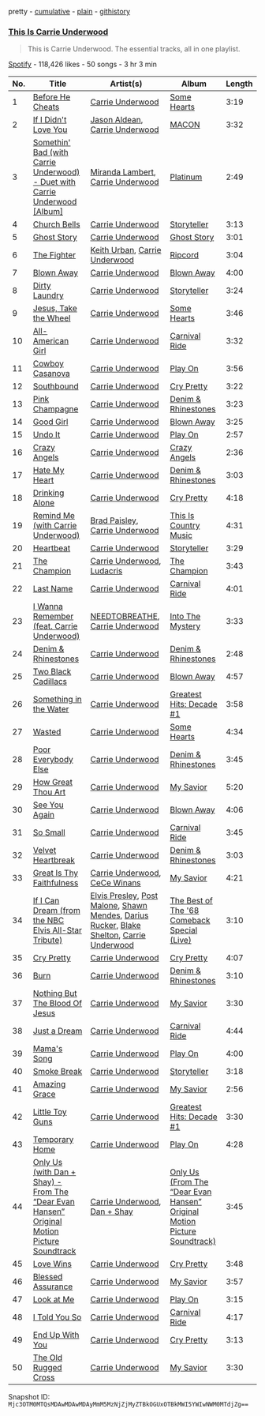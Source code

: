 pretty - [cumulative](/playlists/cumulative/37i9dQZF1DZ06evO2F0Lks.md) - [plain](/playlists/plain/37i9dQZF1DZ06evO2F0Lks) - [githistory](https://github.githistory.xyz/mackorone/spotify-playlist-archive/blob/main/playlists/plain/37i9dQZF1DZ06evO2F0Lks)

### [This Is Carrie Underwood](https://open.spotify.com/playlist/37i9dQZF1DZ06evO2F0Lks)

> This is Carrie Underwood\. The essential tracks, all in one playlist.

[Spotify](https://open.spotify.com/user/spotify) - 118,426 likes - 50 songs - 3 hr 3 min

| No. | Title | Artist(s) | Album | Length |
|---|---|---|---|---|
| 1 | [Before He Cheats](https://open.spotify.com/track/0ZUo4YjG4saFnEJhdWp9Bt) | [Carrie Underwood](https://open.spotify.com/artist/4xFUf1FHVy696Q1JQZMTRj) | [Some Hearts](https://open.spotify.com/album/0kys2jaKAiDPfNBd4z7LAg) | 3:19 |
| 2 | [If I Didn't Love You](https://open.spotify.com/track/1WQ40xJSvgDmD9K7ckJwux) | [Jason Aldean](https://open.spotify.com/artist/3FfvYsEGaIb52QPXhg4DcH), [Carrie Underwood](https://open.spotify.com/artist/4xFUf1FHVy696Q1JQZMTRj) | [MACON](https://open.spotify.com/album/2cydSJJLXu2TtP9VoOnGn4) | 3:32 |
| 3 | [Somethin' Bad \(with Carrie Underwood\) \- Duet with Carrie Underwood \[Album\]](https://open.spotify.com/track/6s9m5J92By7jii22Q2XtY2) | [Miranda Lambert](https://open.spotify.com/artist/66lH4jAE7pqPlOlzUKbwA0), [Carrie Underwood](https://open.spotify.com/artist/4xFUf1FHVy696Q1JQZMTRj) | [Platinum](https://open.spotify.com/album/4ZnIw6llQFlXcFgjMNtrTw) | 2:49 |
| 4 | [Church Bells](https://open.spotify.com/track/67citk3uzWs5qbaIVKTeg8) | [Carrie Underwood](https://open.spotify.com/artist/4xFUf1FHVy696Q1JQZMTRj) | [Storyteller](https://open.spotify.com/album/4q3SkZWPYJtKno1RbnrjL4) | 3:13 |
| 5 | [Ghost Story](https://open.spotify.com/track/2FGOg7uYBfnspkPOISXTFY) | [Carrie Underwood](https://open.spotify.com/artist/4xFUf1FHVy696Q1JQZMTRj) | [Ghost Story](https://open.spotify.com/album/7jiRQ5lBRvqoqSsPldfHjc) | 3:01 |
| 6 | [The Fighter](https://open.spotify.com/track/5OUSPcqhYTOzpbXzoEvKim) | [Keith Urban](https://open.spotify.com/artist/0u2FHSq3ln94y5Q57xazwf), [Carrie Underwood](https://open.spotify.com/artist/4xFUf1FHVy696Q1JQZMTRj) | [Ripcord](https://open.spotify.com/album/1IbfOjLqUSkhtXLpX31WZq) | 3:04 |
| 7 | [Blown Away](https://open.spotify.com/track/0vFMQi8ZnOM2y8cuReZTZ2) | [Carrie Underwood](https://open.spotify.com/artist/4xFUf1FHVy696Q1JQZMTRj) | [Blown Away](https://open.spotify.com/album/7atJn49QvtOLiFxhQd2hp9) | 4:00 |
| 8 | [Dirty Laundry](https://open.spotify.com/track/5qRRiqndqXaq2QBudIrkYU) | [Carrie Underwood](https://open.spotify.com/artist/4xFUf1FHVy696Q1JQZMTRj) | [Storyteller](https://open.spotify.com/album/4q3SkZWPYJtKno1RbnrjL4) | 3:24 |
| 9 | [Jesus, Take the Wheel](https://open.spotify.com/track/3lec3CzDPAxsZokPph5w87) | [Carrie Underwood](https://open.spotify.com/artist/4xFUf1FHVy696Q1JQZMTRj) | [Some Hearts](https://open.spotify.com/album/0kys2jaKAiDPfNBd4z7LAg) | 3:46 |
| 10 | [All\-American Girl](https://open.spotify.com/track/2dRPQFwPqAmc42mDRnsDQu) | [Carrie Underwood](https://open.spotify.com/artist/4xFUf1FHVy696Q1JQZMTRj) | [Carnival Ride](https://open.spotify.com/album/5HwzpaqYOZABPnmvl5JYFX) | 3:32 |
| 11 | [Cowboy Casanova](https://open.spotify.com/track/6OqdF0vHI9xkqswI7EK0cD) | [Carrie Underwood](https://open.spotify.com/artist/4xFUf1FHVy696Q1JQZMTRj) | [Play On](https://open.spotify.com/album/3iLrVuA1k7onNmZTuUQH4u) | 3:56 |
| 12 | [Southbound](https://open.spotify.com/track/7qXPZxXn6Xmv1sjh03skiW) | [Carrie Underwood](https://open.spotify.com/artist/4xFUf1FHVy696Q1JQZMTRj) | [Cry Pretty](https://open.spotify.com/album/6LURWtPusB5fGenqj0lbFd) | 3:22 |
| 13 | [Pink Champagne](https://open.spotify.com/track/0LI59fuqv8OTAnY9cqCife) | [Carrie Underwood](https://open.spotify.com/artist/4xFUf1FHVy696Q1JQZMTRj) | [Denim & Rhinestones](https://open.spotify.com/album/2owWAe2Sg7kh14s1JzR67u) | 3:23 |
| 14 | [Good Girl](https://open.spotify.com/track/20DfkHC5grnKNJCzZQB6KC) | [Carrie Underwood](https://open.spotify.com/artist/4xFUf1FHVy696Q1JQZMTRj) | [Blown Away](https://open.spotify.com/album/7atJn49QvtOLiFxhQd2hp9) | 3:25 |
| 15 | [Undo It](https://open.spotify.com/track/1Fo2N5iXRi37maMboaig7O) | [Carrie Underwood](https://open.spotify.com/artist/4xFUf1FHVy696Q1JQZMTRj) | [Play On](https://open.spotify.com/album/3iLrVuA1k7onNmZTuUQH4u) | 2:57 |
| 16 | [Crazy Angels](https://open.spotify.com/track/0ZOTahGHXAJjKZXtW8aDT6) | [Carrie Underwood](https://open.spotify.com/artist/4xFUf1FHVy696Q1JQZMTRj) | [Crazy Angels](https://open.spotify.com/album/1LWYFA4ZIyQxM4nX5Cx9EU) | 2:36 |
| 17 | [Hate My Heart](https://open.spotify.com/track/4oGCfTHN1hmXGy5mqmJVc3) | [Carrie Underwood](https://open.spotify.com/artist/4xFUf1FHVy696Q1JQZMTRj) | [Denim & Rhinestones](https://open.spotify.com/album/2owWAe2Sg7kh14s1JzR67u) | 3:03 |
| 18 | [Drinking Alone](https://open.spotify.com/track/4objxuNfJlJHomkRIPa2Y2) | [Carrie Underwood](https://open.spotify.com/artist/4xFUf1FHVy696Q1JQZMTRj) | [Cry Pretty](https://open.spotify.com/album/6LURWtPusB5fGenqj0lbFd) | 4:18 |
| 19 | [Remind Me \(with Carrie Underwood\)](https://open.spotify.com/track/4ABua0yuWcpTotImEEJTaw) | [Brad Paisley](https://open.spotify.com/artist/13YmWQJFwgZrd4bf5IjMY4), [Carrie Underwood](https://open.spotify.com/artist/4xFUf1FHVy696Q1JQZMTRj) | [This Is Country Music](https://open.spotify.com/album/3krMgq4qNrE8SvW5rRg50V) | 4:31 |
| 20 | [Heartbeat](https://open.spotify.com/track/05BgC2247XGi8ySwBzOO0o) | [Carrie Underwood](https://open.spotify.com/artist/4xFUf1FHVy696Q1JQZMTRj) | [Storyteller](https://open.spotify.com/album/4q3SkZWPYJtKno1RbnrjL4) | 3:29 |
| 21 | [The Champion](https://open.spotify.com/track/0stPNUkU1LZnvxIcfrKnEZ) | [Carrie Underwood](https://open.spotify.com/artist/4xFUf1FHVy696Q1JQZMTRj), [Ludacris](https://open.spotify.com/artist/3ipn9JLAPI5GUEo4y4jcoi) | [The Champion](https://open.spotify.com/album/46muKAiFbLEkonRNRpTuEH) | 3:43 |
| 22 | [Last Name](https://open.spotify.com/track/44xWtabQzBHKXxD0UVLSNQ) | [Carrie Underwood](https://open.spotify.com/artist/4xFUf1FHVy696Q1JQZMTRj) | [Carnival Ride](https://open.spotify.com/album/5HwzpaqYOZABPnmvl5JYFX) | 4:01 |
| 23 | [I Wanna Remember \(feat\. Carrie Underwood\)](https://open.spotify.com/track/124KRi7jkm9Skq89xIK28V) | [NEEDTOBREATHE](https://open.spotify.com/artist/610EjgFatGvVPtib97jQ8G), [Carrie Underwood](https://open.spotify.com/artist/4xFUf1FHVy696Q1JQZMTRj) | [Into The Mystery](https://open.spotify.com/album/2vDmR7Be0zQwcxDnHAqe5X) | 3:33 |
| 24 | [Denim & Rhinestones](https://open.spotify.com/track/3gC7D3VOB6zIeMG6lVNuTY) | [Carrie Underwood](https://open.spotify.com/artist/4xFUf1FHVy696Q1JQZMTRj) | [Denim & Rhinestones](https://open.spotify.com/album/2owWAe2Sg7kh14s1JzR67u) | 2:48 |
| 25 | [Two Black Cadillacs](https://open.spotify.com/track/5mFYtqhN4T2D9IPSaZnVDw) | [Carrie Underwood](https://open.spotify.com/artist/4xFUf1FHVy696Q1JQZMTRj) | [Blown Away](https://open.spotify.com/album/7atJn49QvtOLiFxhQd2hp9) | 4:57 |
| 26 | [Something in the Water](https://open.spotify.com/track/10RQKVSr4rS0coExTmi4dF) | [Carrie Underwood](https://open.spotify.com/artist/4xFUf1FHVy696Q1JQZMTRj) | [Greatest Hits: Decade \#1](https://open.spotify.com/album/3TqvvuCMcTpSjFvAToQT8A) | 3:58 |
| 27 | [Wasted](https://open.spotify.com/track/5d98TnYzxQmFE4vKgzWXuT) | [Carrie Underwood](https://open.spotify.com/artist/4xFUf1FHVy696Q1JQZMTRj) | [Some Hearts](https://open.spotify.com/album/0kys2jaKAiDPfNBd4z7LAg) | 4:34 |
| 28 | [Poor Everybody Else](https://open.spotify.com/track/5EdBMq8ChkcIhegMPzVWCT) | [Carrie Underwood](https://open.spotify.com/artist/4xFUf1FHVy696Q1JQZMTRj) | [Denim & Rhinestones](https://open.spotify.com/album/2owWAe2Sg7kh14s1JzR67u) | 3:45 |
| 29 | [How Great Thou Art](https://open.spotify.com/track/4fvpSvvMoEd9ka3wfMGjKn) | [Carrie Underwood](https://open.spotify.com/artist/4xFUf1FHVy696Q1JQZMTRj) | [My Savior](https://open.spotify.com/album/4Dep4FHb2IMFImgEhs83ww) | 5:20 |
| 30 | [See You Again](https://open.spotify.com/track/7jP7iCJ1cXVXYHWIkYtP6d) | [Carrie Underwood](https://open.spotify.com/artist/4xFUf1FHVy696Q1JQZMTRj) | [Blown Away](https://open.spotify.com/album/7atJn49QvtOLiFxhQd2hp9) | 4:06 |
| 31 | [So Small](https://open.spotify.com/track/6xfL1KzGxg48ACVlQE9qXr) | [Carrie Underwood](https://open.spotify.com/artist/4xFUf1FHVy696Q1JQZMTRj) | [Carnival Ride](https://open.spotify.com/album/5HwzpaqYOZABPnmvl5JYFX) | 3:45 |
| 32 | [Velvet Heartbreak](https://open.spotify.com/track/2MvjNZWNBKX7VWkYUxRBTJ) | [Carrie Underwood](https://open.spotify.com/artist/4xFUf1FHVy696Q1JQZMTRj) | [Denim & Rhinestones](https://open.spotify.com/album/2owWAe2Sg7kh14s1JzR67u) | 3:03 |
| 33 | [Great Is Thy Faithfulness](https://open.spotify.com/track/17AeeMY4OZlsqIUUlOlfP4) | [Carrie Underwood](https://open.spotify.com/artist/4xFUf1FHVy696Q1JQZMTRj), [CeCe Winans](https://open.spotify.com/artist/3qfrrrSO7utFdJkM2tvMRb) | [My Savior](https://open.spotify.com/album/4Dep4FHb2IMFImgEhs83ww) | 4:21 |
| 34 | [If I Can Dream \(from the NBC Elvis All\-Star Tribute\)](https://open.spotify.com/track/6L0bHTV6hf9UL6uCezlJCC) | [Elvis Presley](https://open.spotify.com/artist/43ZHCT0cAZBISjO8DG9PnE), [Post Malone](https://open.spotify.com/artist/246dkjvS1zLTtiykXe5h60), [Shawn Mendes](https://open.spotify.com/artist/7n2wHs1TKAczGzO7Dd2rGr), [Darius Rucker](https://open.spotify.com/artist/7FY5V3XMwlNBPitEjXowHQ), [Blake Shelton](https://open.spotify.com/artist/1UTPBmNbXNTittyMJrNkvw), [Carrie Underwood](https://open.spotify.com/artist/4xFUf1FHVy696Q1JQZMTRj) | [The Best of The '68 Comeback Special \(Live\)](https://open.spotify.com/album/1vaQwUom5fWnLNJDcabU01) | 3:10 |
| 35 | [Cry Pretty](https://open.spotify.com/track/7B9UAoGiN4iMCv4s40xoiM) | [Carrie Underwood](https://open.spotify.com/artist/4xFUf1FHVy696Q1JQZMTRj) | [Cry Pretty](https://open.spotify.com/album/6LURWtPusB5fGenqj0lbFd) | 4:07 |
| 36 | [Burn](https://open.spotify.com/track/6vYx683y1hTyS8vCujGANA) | [Carrie Underwood](https://open.spotify.com/artist/4xFUf1FHVy696Q1JQZMTRj) | [Denim & Rhinestones](https://open.spotify.com/album/2owWAe2Sg7kh14s1JzR67u) | 3:10 |
| 37 | [Nothing But The Blood Of Jesus](https://open.spotify.com/track/1TMD9dsPs6s16QyPa1VqS4) | [Carrie Underwood](https://open.spotify.com/artist/4xFUf1FHVy696Q1JQZMTRj) | [My Savior](https://open.spotify.com/album/4Dep4FHb2IMFImgEhs83ww) | 3:30 |
| 38 | [Just a Dream](https://open.spotify.com/track/7g8OpS827dAYU067lZaR0L) | [Carrie Underwood](https://open.spotify.com/artist/4xFUf1FHVy696Q1JQZMTRj) | [Carnival Ride](https://open.spotify.com/album/5HwzpaqYOZABPnmvl5JYFX) | 4:44 |
| 39 | [Mama's Song](https://open.spotify.com/track/0m8Ta268d1kBBG7lxMyWqa) | [Carrie Underwood](https://open.spotify.com/artist/4xFUf1FHVy696Q1JQZMTRj) | [Play On](https://open.spotify.com/album/3iLrVuA1k7onNmZTuUQH4u) | 4:00 |
| 40 | [Smoke Break](https://open.spotify.com/track/46W2wkCzFerbeQbNz3EIaa) | [Carrie Underwood](https://open.spotify.com/artist/4xFUf1FHVy696Q1JQZMTRj) | [Storyteller](https://open.spotify.com/album/4q3SkZWPYJtKno1RbnrjL4) | 3:18 |
| 41 | [Amazing Grace](https://open.spotify.com/track/0i67q5f6SBh6QvDgJV4f1v) | [Carrie Underwood](https://open.spotify.com/artist/4xFUf1FHVy696Q1JQZMTRj) | [My Savior](https://open.spotify.com/album/4Dep4FHb2IMFImgEhs83ww) | 2:56 |
| 42 | [Little Toy Guns](https://open.spotify.com/track/4lnnde7PnrXR3pUzQKBe6X) | [Carrie Underwood](https://open.spotify.com/artist/4xFUf1FHVy696Q1JQZMTRj) | [Greatest Hits: Decade \#1](https://open.spotify.com/album/3TqvvuCMcTpSjFvAToQT8A) | 3:30 |
| 43 | [Temporary Home](https://open.spotify.com/track/0d0tJF80562KcMndcBcSfM) | [Carrie Underwood](https://open.spotify.com/artist/4xFUf1FHVy696Q1JQZMTRj) | [Play On](https://open.spotify.com/album/3iLrVuA1k7onNmZTuUQH4u) | 4:28 |
| 44 | [Only Us \(with Dan + Shay\) \- From The “Dear Evan Hansen” Original Motion Picture Soundtrack](https://open.spotify.com/track/5uS9wvMZRGItgtOEzKZoTK) | [Carrie Underwood](https://open.spotify.com/artist/4xFUf1FHVy696Q1JQZMTRj), [Dan + Shay](https://open.spotify.com/artist/7z5WFjZAIYejWy0NI5lv4T) | [Only Us \(From The “Dear Evan Hansen” Original Motion Picture Soundtrack\)](https://open.spotify.com/album/5j1dWzKgecz37sV0sedDwF) | 3:45 |
| 45 | [Love Wins](https://open.spotify.com/track/4XWnHzCRfRjaHRsTNeh3WR) | [Carrie Underwood](https://open.spotify.com/artist/4xFUf1FHVy696Q1JQZMTRj) | [Cry Pretty](https://open.spotify.com/album/6LURWtPusB5fGenqj0lbFd) | 3:48 |
| 46 | [Blessed Assurance](https://open.spotify.com/track/1b8eNyAT5BW8xOeWUsNahv) | [Carrie Underwood](https://open.spotify.com/artist/4xFUf1FHVy696Q1JQZMTRj) | [My Savior](https://open.spotify.com/album/4Dep4FHb2IMFImgEhs83ww) | 3:57 |
| 47 | [Look at Me](https://open.spotify.com/track/30vfmE5gZLW1VtghknFwTn) | [Carrie Underwood](https://open.spotify.com/artist/4xFUf1FHVy696Q1JQZMTRj) | [Play On](https://open.spotify.com/album/3iLrVuA1k7onNmZTuUQH4u) | 3:15 |
| 48 | [I Told You So](https://open.spotify.com/track/3ZK8icmaq8PMW686smPDVL) | [Carrie Underwood](https://open.spotify.com/artist/4xFUf1FHVy696Q1JQZMTRj) | [Carnival Ride](https://open.spotify.com/album/5HwzpaqYOZABPnmvl5JYFX) | 4:17 |
| 49 | [End Up With You](https://open.spotify.com/track/5XIrB4tNKqmGxtVbYpTllz) | [Carrie Underwood](https://open.spotify.com/artist/4xFUf1FHVy696Q1JQZMTRj) | [Cry Pretty](https://open.spotify.com/album/6LURWtPusB5fGenqj0lbFd) | 3:13 |
| 50 | [The Old Rugged Cross](https://open.spotify.com/track/436rdO5fgKVH3HhjA0VyFQ) | [Carrie Underwood](https://open.spotify.com/artist/4xFUf1FHVy696Q1JQZMTRj) | [My Savior](https://open.spotify.com/album/4Dep4FHb2IMFImgEhs83ww) | 3:30 |

Snapshot ID: `Mjc3OTM0MTQsMDAwMDAwMDAyMmM5MzNjZjMyZTBkOGUxOTBkMWI5YWIwNWM0MTdjZg==`
